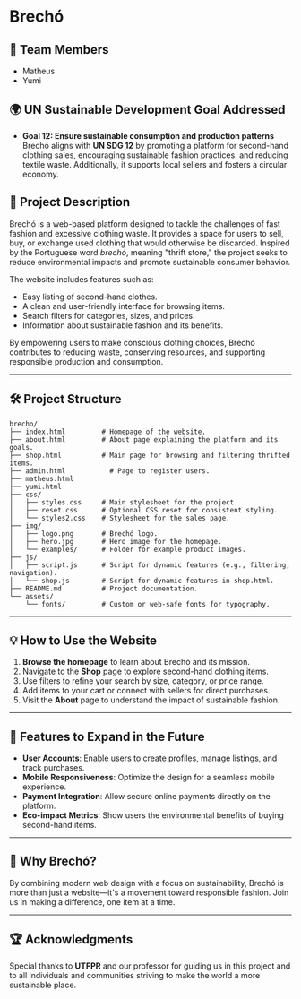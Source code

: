 # Brechó

## 👥 Team Members
- Matheus
- Yumi

## 🌍 UN Sustainable Development Goal Addressed
- **Goal 12: Ensure sustainable consumption and production patterns**  
  Brechó aligns with **UN SDG 12** by promoting a platform for second-hand clothing sales, encouraging sustainable fashion practices, and reducing textile waste. Additionally, it supports local sellers and fosters a circular economy.

## 📜 Project Description
Brechó is a web-based platform designed to tackle the challenges of fast fashion and excessive clothing waste. It provides a space for users to sell, buy, or exchange used clothing that would otherwise be discarded. Inspired by the Portuguese word *brechó*, meaning "thrift store," the project seeks to reduce environmental impacts and promote sustainable consumer behavior.

The website includes features such as:
- Easy listing of second-hand clothes.
- A clean and user-friendly interface for browsing items.
- Search filters for categories, sizes, and prices.
- Information about sustainable fashion and its benefits.

By empowering users to make conscious clothing choices, Brechó contributes to reducing waste, conserving resources, and supporting responsible production and consumption.

---

## 🛠️ Project Structure

```plaintext
brecho/
├── index.html         # Homepage of the website.
├── about.html         # About page explaining the platform and its goals.
├── shop.html          # Main page for browsing and filtering thrifted items.
├── admin.html		     # Page to register users.
├── matheus.html
├── yumi.html
├── css/
│   ├── styles.css     # Main stylesheet for the project.
│   ├── reset.css      # Optional CSS reset for consistent styling.
│   └── styles2.css    # Stylesheet for the sales page.
├── img/
│   ├── logo.png       # Brechó logo.
│   ├── hero.jpg       # Hero image for the homepage.
│   └── examples/      # Folder for example product images.
├── js/
│   ├── script.js      # Script for dynamic features (e.g., filtering, navigation).
│   └── shop.js        # Script for dynamic features in shop.html.
├── README.md          # Project documentation.
└── assets/
    └── fonts/         # Custom or web-safe fonts for typography.
```

---

## 💡 How to Use the Website
1. **Browse the homepage** to learn about Brechó and its mission.
2. Navigate to the **Shop** page to explore second-hand clothing items.
3. Use filters to refine your search by size, category, or price range.
4. Add items to your cart or connect with sellers for direct purchases.
5. Visit the **About** page to understand the impact of sustainable fashion.

---

## 🚀 Features to Expand in the Future
- **User Accounts**: Enable users to create profiles, manage listings, and track purchases.
- **Mobile Responsiveness**: Optimize the design for a seamless mobile experience.
- **Payment Integration**: Allow secure online payments directly on the platform.
- **Eco-impact Metrics**: Show users the environmental benefits of buying second-hand items.

---

## 🎯 Why Brechó?
By combining modern web design with a focus on sustainability, Brechó is more than just a website—it's a movement toward responsible fashion. Join us in making a difference, one item at a time.

--- 

## 🏆 Acknowledgments
Special thanks to **UTFPR** and our professor for guiding us in this project and to all individuals and communities striving to make the world a more sustainable place.